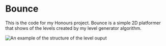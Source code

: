 # Bounce
 
This is the code for my Honours project. Bounce is a simple 2D platformer that shows of the levels created by my level generator algorithm.

![An example of the structure of the level ouput](https://github.com/kjarmie/Bounce/outputs/level/level.jpg?raw=true)
